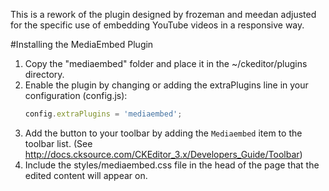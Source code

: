This is a rework of the plugin designed by frozeman and meedan adjusted for
the specific use of embedding YouTube videos in a responsive way.

#Installing the MediaEmbed Plugin

1. Copy the "mediaembed" folder and place it in the ~/ckeditor/plugins directory.
2. Enable the plugin by changing or adding the extraPlugins line in your configuration (config.js):
    ```JavaScript
    config.extraPlugins = 'mediaembed';
    ```
3. Add the button to your toolbar by adding the `Mediaembed` item to the toolbar list.
(See http://docs.cksource.com/CKEditor_3.x/Developers_Guide/Toolbar)
4. Include the styles/mediaembed.css file in the head of the page that the edited content will appear on.

